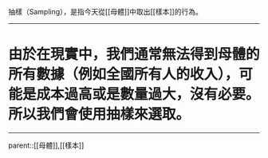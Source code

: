 抽樣（Sampling），是指今天從[[母體]]中取出[[樣本]]的行為。

- - -
# 由於在現實中，我們通常無法得到母體的所有數據（例如全國所有人的收入），可能是成本過高或是數量過大，沒有必要。所以我們會使用抽樣來選取。
- - -
parent::[[母體]],[[樣本]]